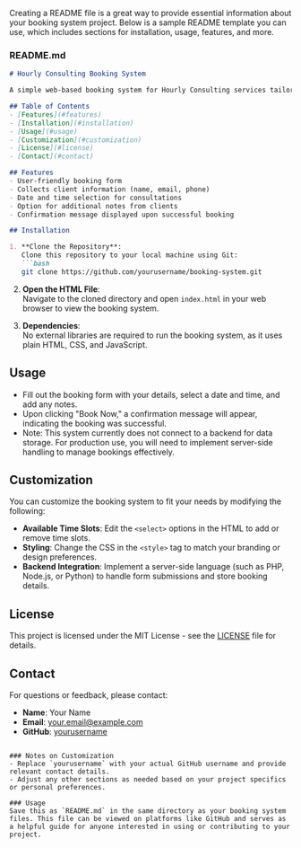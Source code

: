 Creating a README file is a great way to provide essential information about your booking system project. Below is a sample README template you can use, which includes sections for installation, usage, features, and more.

### README.md

```markdown
# Hourly Consulting Booking System

A simple web-based booking system for Hourly Consulting services tailored for families and caregivers of children with autism. This system allows clients to book consultations easily and provides a straightforward interface for collecting necessary information.

## Table of Contents
- [Features](#features)
- [Installation](#installation)
- [Usage](#usage)
- [Customization](#customization)
- [License](#license)
- [Contact](#contact)

## Features
- User-friendly booking form
- Collects client information (name, email, phone)
- Date and time selection for consultations
- Option for additional notes from clients
- Confirmation message displayed upon successful booking

## Installation

1. **Clone the Repository**:  
   Clone this repository to your local machine using Git:
   ```bash
   git clone https://github.com/yourusername/booking-system.git
   ```

2. **Open the HTML File**:  
   Navigate to the cloned directory and open `index.html` in your web browser to view the booking system.

3. **Dependencies**:  
   No external libraries are required to run the booking system, as it uses plain HTML, CSS, and JavaScript.

## Usage
- Fill out the booking form with your details, select a date and time, and add any notes.
- Upon clicking "Book Now," a confirmation message will appear, indicating the booking was successful.
- Note: This system currently does not connect to a backend for data storage. For production use, you will need to implement server-side handling to manage bookings effectively.

## Customization
You can customize the booking system to fit your needs by modifying the following:

- **Available Time Slots**: Edit the `<select>` options in the HTML to add or remove time slots.
- **Styling**: Change the CSS in the `<style>` tag to match your branding or design preferences.
- **Backend Integration**: Implement a server-side language (such as PHP, Node.js, or Python) to handle form submissions and store booking details.

## License
This project is licensed under the MIT License - see the [LICENSE](LICENSE) file for details.

## Contact
For questions or feedback, please contact:
- **Name**: Your Name
- **Email**: your.email@example.com
- **GitHub**: [yourusername](https://github.com/3123MtOlympus)
```

### Notes on Customization
- Replace `yourusername` with your actual GitHub username and provide relevant contact details.
- Adjust any other sections as needed based on your project specifics or personal preferences.

### Usage
Save this as `README.md` in the same directory as your booking system files. This file can be viewed on platforms like GitHub and serves as a helpful guide for anyone interested in using or contributing to your project.
